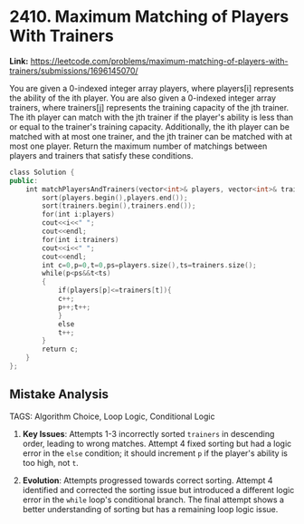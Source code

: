 # 2410. Maximum Matching of Players With Trainers

**Link:** https://leetcode.com/problems/maximum-matching-of-players-with-trainers/submissions/1696145070/

You are given a 0-indexed integer array players, where players[i] represents the ability of the ith player. You are also given a 0-indexed integer array trainers, where trainers[j] represents the training capacity of the jth trainer. The ith player can match with the jth trainer if the player's ability is less than or equal to the trainer's training capacity. Additionally, the ith player can be matched with at most one trainer, and the jth trainer can be matched with at most one player. Return the maximum number of matchings between players and trainers that satisfy these conditions.

```cpp
class Solution {
public:
    int matchPlayersAndTrainers(vector<int>& players, vector<int>& trainers) {
        sort(players.begin(),players.end());
        sort(trainers.begin(),trainers.end());
        for(int i:players)
        cout<<i<<" ";
        cout<<endl;
        for(int i:trainers)
        cout<<i<<" ";
        cout<<endl;
        int c=0,p=0,t=0,ps=players.size(),ts=trainers.size();
        while(p<ps&&t<ts)
        {
            if(players[p]<=trainers[t]){
            c++;
            p++;t++;
            }
            else
            t++;
        }
        return c;
    }
};
```

## Mistake Analysis

TAGS: Algorithm Choice, Loop Logic, Conditional Logic

1. **Key Issues**: Attempts 1-3 incorrectly sorted `trainers` in descending order, leading to wrong matches. Attempt 4 fixed sorting but had a logic error in the `else` condition; it should increment `p` if the player's ability is too high, not `t`.

2. **Evolution**: Attempts progressed towards correct sorting.  Attempt 4 identified and corrected the sorting issue but introduced a different logic error in the `while` loop's conditional branch.  The final attempt shows a better understanding of sorting but has a remaining loop logic issue.

